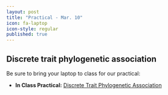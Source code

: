 ```yaml
---
layout: post
title: "Practical - Mar. 10"
icon: fa-laptop
icon-style: regular
published: true
---
```


## Discrete trait phylogenetic association 

Be sure to bring your laptop to class for our practical:

* **In Class Practical:** [Discrete Trait Phylogenetic Association <i class="fas fa-laptop"></i>](https://eeob-macroevolution.github.io/Practicals/Phylo_Assoc_Discrete/Phylo_Assoc_Discrete_Tutorial.html)

